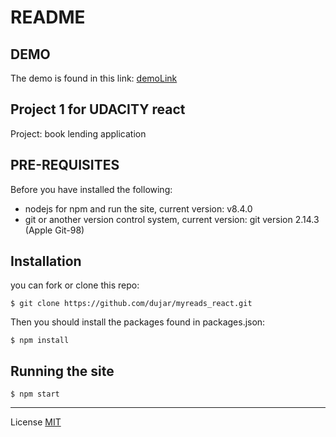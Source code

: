 
# README

## DEMO

The demo is found in this link: [demoLink](http://dujar.github.io/myreads_udacity)

## Project 1 for UDACITY react

Project: book lending application

## PRE-REQUISITES

Before you have installed the following:

* nodejs for npm and run the site, current version: v8.4.0
* git or another version control system, current version: git version 2.14.3 (Apple Git-98)


## Installation

you can fork or clone this repo:

`$ git clone https://github.com/dujar/myreads_react.git`

Then you should install the packages found in packages.json:

`$ npm install`
## Running the site

`$ npm start`

***

License [MIT](https://opensource.org/licenses/MIT)
